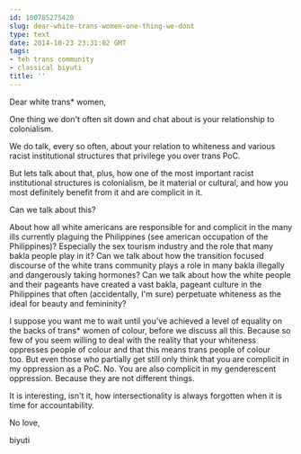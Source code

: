 ```yaml
---
id: 100785275420
slug: dear-white-trans-women-one-thing-we-dont
type: text
date: 2014-10-23 23:31:02 GMT
tags:
- teh trans community
- classical biyuti
title: ''
---
```

<p>Dear white trans* women,</p>&#13;
<p>One thing we don't often sit down and chat about is your relationship to colonialism.</p>&#13;
<p>We do talk, every so often, about your relation to whiteness and various racist institutional structures that privilege you over trans PoC. </p>&#13;
<p>But lets talk about that, plus, how one of the most important racist institutional structures is colonialism, be it material or cultural, and how you most definitely benefit from it and are complicit in it. </p>&#13;
<p>Can we talk about this? </p>&#13;
<p>About how all white americans are responsible for and complicit in the many ills currently plaguing the Philippines (see american occupation of the Philippines)? Especially the sex tourism industry and the role that many bakla people play in it? Can we talk about how the transition focused discourse of the white trans community plays a role in many bakla illegally and dangerously taking hormones? Can we talk about how the white people and their pageants have created a vast bakla, pageant culture in the Philippines that often (accidentally, I'm sure) perpetuate whiteness as the ideal for beauty and femininity?</p>&#13;
<p>I suppose you want me to wait until you've achieved a level of equality on the backs of trans* women of colour, before we discuss all this. Because so few of you seem willing to deal with the reality that your whiteness oppresses people of colour and that this means trans people of colour too. But even those who partially get still only think that you are complicit in my oppression as a PoC. No. You are also complicit in my genderescent oppression. Because they are not different things. </p>&#13;
<p>It is interesting, isn't it, how intersectionality is always forgotten when it is time for accountability.</p>&#13;
<p>No love,</p>&#13;
<p>biyuti</p>